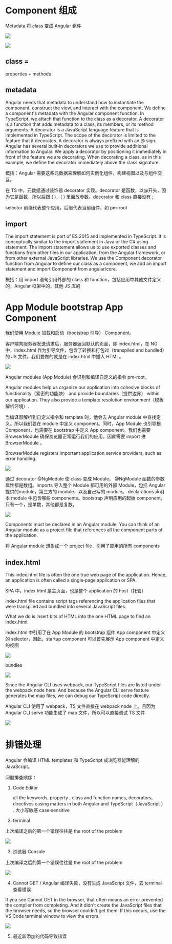 # Component 组成

Metadata 将 class 变成 Angular 组件

![](imgs\component构成.png)

![](imgs\component构成2.png)

## class =

properties + methods

## metadata

Angular needs that metadata to understand how to instantiate the component, construct the view, and interact with the component. We define a component's metadata with the Angular component function. In TypeScript, we attach that function to the class as a decorator. A decorator is a function that adds metadata to a class, its members, or its method arguments. A decorator is a JavaScript language feature that is implemented in TypeScript. The scope of the decorator is limited to the feature that it decorates. A decorator is always prefixed with an @ sign. Angular has several built‑in decorators we use to provide additional information to Angular. We apply a decorator by positioning it immediately in front of the feature we are decorating. When decorating a class, as in this example, we define the decorator immediately above the class signature. 

概括：Angular 需要这些元数据来理解如何实例化组件，构建视图以及与组件交互。

在 TS 中，元数据通过装饰器 decorator 实现。decorator 是函数，以@开头，因为它是函数，所以后跟 ( )，( ) 里面放参数。decorator 和 class 直接没有 ;

selector 前缀代表整个应用，后缀代表当前组件，如 pm-root

## import

The import statement is part of ES 2015 and implemented in TypeScript. It is conceptually similar to the import statement in Java or the C# using statement. The import statement allows us to use exported classes and functions from other files in our application, from the Angular framework, or from other external JavaScript libraries. We use the Component decorator function from Angular to define our class as a component, we add an import statement and import Component from angular/core.

概括：用 import 语句引用外部的 class 和 function，包括应用中其他文件定义的，Angular 框架中的，其他 JS 库的

# App Module  bootstrap App Component

我们使用 Module 加载和启动（bootstrap 引导） Component。

客户端向服务器发送请求后，服务器返回默认的页面，即 index.html，在 NG 中，index.html 作为引导文件，包含了转换和打包过（transpiled and bundled）的 JS 文件。我们要做的就是在 index.html 中插入 HTML。

![](imgs\module引导component.png)

Angular modules (App Module) 会识别和编译自定义的指令 pm-root。

Angular modules help us organize our application into cohesive blocks of functionality（紧密的功能块） and provide boundaries（提供边界） within our application. They also provide a template resolution environment（模板解析环境）. 

当编译器解析到自定义指令和 template 时，他会去 Angular module 中查找定义。所以我们要在 module 中定义 component。同时，App Module  也引导根 Component，也需要在 bootstrap 中定义 App component。我们也需要 BrowserModule 确保浏览器正常运行我们的应用，因此需要 import 进BrowserModule 。

BrowserModule registers important application service providers, such as error handling. 

![](imgs\module引导component2.png)

通过 decorator @NgModule 使 class 变成 Module， @NgModule 函数的参数属性都是数组。imports 导入整个 Module 都可用的外部 Module，包括 Angular 提供的module，第三方的 module，以及自己写的 module。 declarations 声明本 module 中包含哪些 components。bootstrap 声明应用的起始 component，只有一个，是单数，其他都是复数。

![](imgs\module引导component3.png)

Components must be declared in an Angular module. You can think of an Angular module as a project file that references all the component parts of the application.

将 Angular module 想象成一个 project file，引用了应用的所有 components

## index.html

This index.html file is often the one true web page of the application. Hence, an application is often called a single‑page application or SPA.

SPA 中，index.html 是主页面，也是整个 application 的 host（托管）

index.html file contains script tags referencing the application files that were transpiled and bundled into several JavaScript files. 

What we do is insert bits of HTML into the one HTML page to find an index.html.

index.html 中引用了在 App Module 的 bootstrap 组件 App component 中定义的 selector，因此，startup component 可以首先展示 App component 中定义的视图

![](imgs\module引导component4.png)

bundles

![](imgs\module引导component5.png)

Since the Angular CLI uses webpack, our TypeScript files are listed under the webpack node here. And because the Angular CLI serve feature generates the map files, we can debug our TypeScript code directly. 

Angular CLI 使用了 webpack，TS 文件直接在 webpack node 上。且因为 Angular CLI serve 功能生成了 map 文件，所以可以直接调试 TS 文件

![](imgs\module引导component6.png)

# 排错处理

Angular 会编译 HTML templates 和 TypeScript 成浏览器能理解的 JavaScript。

问题排查顺序：

1. Code Editor

   all the keywords, property , class and function names, decorators, directives casing matters in both Angular and TypeScript（JavaScript ） .  大小写敏感 case‑sensitive

2. terminal

上次编译之后的第一个错误往往是 the root of the problem

![](imgs\somethingWrong.png)

3. 浏览器 Console

上次编译之后的第一个错误往往是 the root of the problem

![](imgs\somethingWrong2.png)

4. Cannot GET /  Angular 编译失败，没有生成 JavaScript 文件，去 terminal 查看错误

If you see Cannot GET in the browser, that often means an error prevented the compiler from completing. And it didn't create the JavaScript files that the browser needs, so the browser couldn't get them. If this occurs, use the VS Code terminal window to view the errors. 

![](imgs\somethingWrong3.png)

5. 最近新添加的代码导致错误
